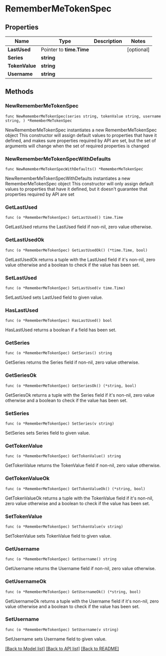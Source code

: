 # RememberMeTokenSpec

## Properties

Name | Type | Description | Notes
------------ | ------------- | ------------- | -------------
**LastUsed** | Pointer to **time.Time** |  | [optional] 
**Series** | **string** |  | 
**TokenValue** | **string** |  | 
**Username** | **string** |  | 

## Methods

### NewRememberMeTokenSpec

`func NewRememberMeTokenSpec(series string, tokenValue string, username string, ) *RememberMeTokenSpec`

NewRememberMeTokenSpec instantiates a new RememberMeTokenSpec object
This constructor will assign default values to properties that have it defined,
and makes sure properties required by API are set, but the set of arguments
will change when the set of required properties is changed

### NewRememberMeTokenSpecWithDefaults

`func NewRememberMeTokenSpecWithDefaults() *RememberMeTokenSpec`

NewRememberMeTokenSpecWithDefaults instantiates a new RememberMeTokenSpec object
This constructor will only assign default values to properties that have it defined,
but it doesn't guarantee that properties required by API are set

### GetLastUsed

`func (o *RememberMeTokenSpec) GetLastUsed() time.Time`

GetLastUsed returns the LastUsed field if non-nil, zero value otherwise.

### GetLastUsedOk

`func (o *RememberMeTokenSpec) GetLastUsedOk() (*time.Time, bool)`

GetLastUsedOk returns a tuple with the LastUsed field if it's non-nil, zero value otherwise
and a boolean to check if the value has been set.

### SetLastUsed

`func (o *RememberMeTokenSpec) SetLastUsed(v time.Time)`

SetLastUsed sets LastUsed field to given value.

### HasLastUsed

`func (o *RememberMeTokenSpec) HasLastUsed() bool`

HasLastUsed returns a boolean if a field has been set.

### GetSeries

`func (o *RememberMeTokenSpec) GetSeries() string`

GetSeries returns the Series field if non-nil, zero value otherwise.

### GetSeriesOk

`func (o *RememberMeTokenSpec) GetSeriesOk() (*string, bool)`

GetSeriesOk returns a tuple with the Series field if it's non-nil, zero value otherwise
and a boolean to check if the value has been set.

### SetSeries

`func (o *RememberMeTokenSpec) SetSeries(v string)`

SetSeries sets Series field to given value.


### GetTokenValue

`func (o *RememberMeTokenSpec) GetTokenValue() string`

GetTokenValue returns the TokenValue field if non-nil, zero value otherwise.

### GetTokenValueOk

`func (o *RememberMeTokenSpec) GetTokenValueOk() (*string, bool)`

GetTokenValueOk returns a tuple with the TokenValue field if it's non-nil, zero value otherwise
and a boolean to check if the value has been set.

### SetTokenValue

`func (o *RememberMeTokenSpec) SetTokenValue(v string)`

SetTokenValue sets TokenValue field to given value.


### GetUsername

`func (o *RememberMeTokenSpec) GetUsername() string`

GetUsername returns the Username field if non-nil, zero value otherwise.

### GetUsernameOk

`func (o *RememberMeTokenSpec) GetUsernameOk() (*string, bool)`

GetUsernameOk returns a tuple with the Username field if it's non-nil, zero value otherwise
and a boolean to check if the value has been set.

### SetUsername

`func (o *RememberMeTokenSpec) SetUsername(v string)`

SetUsername sets Username field to given value.



[[Back to Model list]](../README.md#documentation-for-models) [[Back to API list]](../README.md#documentation-for-api-endpoints) [[Back to README]](../README.md)


